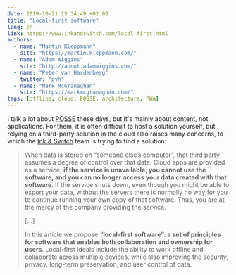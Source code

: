 ```yaml
---
date: 2019-10-21 15:34:49 +02:00
title: "Local-first software"
lang: en
link: https://www.inkandswitch.com/local-first.html
authors:
  - name: "Martin Kleppmann"
    site: "https://martin.kleppmann.com/"
  - name: "Adam Wiggins"
    site: "http://about.adamwiggins.com/"
  - name: "Peter van Hardenberg"
    twitter: "pvh"
  - name: "Mark McGranaghan"
    site: "https://markmcgranaghan.com/"
tags: [offline, cloud, POSSE, architecture, PWA]
---
```


I talk a lot about [POSSE](/tags/posse.html) these days, but it's mainly about content, not applications. For them, it is often difficult to host a solution yourself, but relying on a third-party solution in the cloud also raises many concerns, to which the [Ink & Switch](https://www.inkandswitch.com/) team is trying to find a solution:

> When data is stored on “someone else’s computer”, that third party assumes a degree of control over that data. Cloud apps are provided as a service; **if the service is unavailable, you cannot use the software, and you can no longer access your data created with that software**. If the service shuts down, even though you might be able to export your data, without the servers there is normally no way for you to continue running your own copy of that software. Thus, you are at the mercy of the company providing the service.
>
> […]
>
> In this article we propose **“local-first software”: a set of principles for software that enables both collaboration and ownership for users**. Local-first ideals include the ability to work offline and collaborate across multiple devices, while also improving the security, privacy, long-term preservation, and user control of data.
